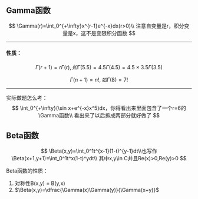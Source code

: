 ## Gamma函数

$$
\Gamma(r)=\int_0^{+\infty}x^{r-1}e^{-x}dx(r>0)\\
注意自变量是r，积分变量是x，这不是变限积分函数
$$

------

#### 性质：

$$
\Gamma(r+1)=r\Gamma(r),如\Gamma(5.5)=4.5\Gamma(4.5)=4.5\times3.5\Gamma(3.5)
$$

$$
\Gamma(n+1)=n!,如\Gamma(8)=7!
$$

------

实际做题怎么考：
$$
\int_0^{+\infty}(\sin x+e^{-x}x^5)dx，你得看出来里面包含了一个r=6的\Gamma函数\\
看出来了以后拆成两部分就好做了
$$


## Beta函数

$$
\Beta(x,y)=\int_0^1t^{x-1}(1-t)^{y-1}dt\\也写作
\Beta(x+1,y+1)=\int_0^1t^x(1-t)^ydt\\
其中x,y\in C并且Re(x)>0,Re(y)>0
$$

Beta函数的性质：

1. 对称性B(x,y) = B(y,x)
2. $\Beta(x,y)=\dfrac{\Gamma(x)\Gamma(y)}{\Gamma(x+y)}$